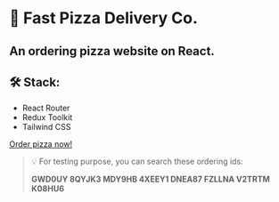 # 🍕 Fast Pizza Delivery Co.
An ordering pizza website on React.
---
## 🛠 Stack:
<ul style="">
  <li>React Router</li>
  <li>Redux Toolkit</li>
  <li>Tailwind CSS</li>
</ul>

[Order pizza now!](https://pizza-delivery-m1rade.netlify.app/)

> :bulb: For testing purpose, you can search these ordering ids:
> 
> **GWD0UY 8QYJK3 MDY9HB 4XEEY1 DNEA87 FZLLNA V2TRTM K08HU6**
